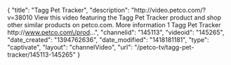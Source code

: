 {
    "title": "Tagg Pet Tracker",
    "description": "http:\/\/video.petco.com\/?v=38010 View this video featuring the Tagg Pet Tracker product and shop other similar products on petco.com. More information 1 Tagg Pet Tracker http:\/\/www.petco.com\/prod...",
    "channelid": "145113",
    "videoid": "145265",
    "date_created": "1394762636",
    "date_modified": "1418181181",
    "type": "captivate",
    "layout": "channelVideo",
    "url": "\/petco-tv\/tagg-pet-tracker\/145113-145265"
}